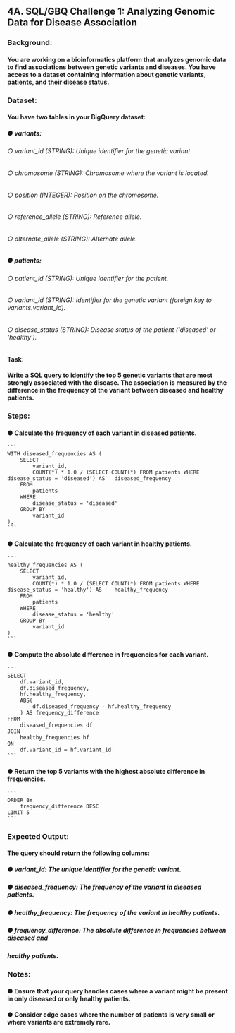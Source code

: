 ## 4A. SQL/GBQ Challenge 1: Analyzing Genomic Data for Disease Association
### Background:
#### You are working on a bioinformatics platform that analyzes genomic data to find associations between genetic variants and diseases. You have access to a dataset containing information about genetic variants, patients, and their disease status.
### Dataset:
#### You have two tables in your BigQuery dataset: 
##### ● variants:
######  ○ variant_id (STRING): Unique identifier for the genetic variant.
######  ○ chromosome (STRING): Chromosome where the variant is located.
######  ○ position (INTEGER): Position on the chromosome.
######  ○ reference_allele (STRING): Reference allele.
######  ○ alternate_allele (STRING): Alternate allele.
##### ● patients:
######  ○ patient_id (STRING): Unique identifier for the patient.
######  ○ variant_id (STRING): Identifier for the genetic variant (foreign key to variants.variant_id).
######  ○ disease_status (STRING): Disease status of the patient ('diseased' or 'healthy').
#### Task:
#### Write a SQL query to identify the top 5 genetic variants that are most strongly associated with the disease. The association is measured by the difference in the frequency of the variant between diseased and healthy patients.
### Steps:
#### ● Calculate the frequency of each variant in diseased patients.
    ```
    WITH diseased_frequencies AS (
        SELECT
            variant_id,
            COUNT(*) * 1.0 / (SELECT COUNT(*) FROM patients WHERE disease_status = 'diseased') AS   diseased_frequency
        FROM
            patients
        WHERE
            disease_status = 'diseased'
        GROUP BY
            variant_id
    ),
    ```

#### ● Calculate the frequency of each variant in healthy patients.
    ```
    healthy_frequencies AS (
        SELECT
            variant_id,
            COUNT(*) * 1.0 / (SELECT COUNT(*) FROM patients WHERE disease_status = 'healthy') AS    healthy_frequency
        FROM
            patients
        WHERE
            disease_status = 'healthy'
        GROUP BY
            variant_id
    )
    ```
#### ● Compute the absolute difference in frequencies for each variant.
    ```
    SELECT
        df.variant_id,
        df.diseased_frequency,
        hf.healthy_frequency,
        ABS(
            df.diseased_frequency - hf.healthy_frequency
        ) AS frequency_difference
    FROM
        diseased_frequencies df
    JOIN
        healthy_frequencies hf
    ON
        df.variant_id = hf.variant_id
    ```
#### ● Return the top 5 variants with the highest absolute difference in frequencies.
    ```
    ORDER BY
        frequency_difference DESC
    LIMIT 5
    ```
### Expected Output:
#### The query should return the following columns:
##### ● variant_id: The unique identifier for the genetic variant.
##### ● diseased_frequency: The frequency of the variant in diseased patients.
##### ● healthy_frequency: The frequency of the variant in healthy patients.
##### ● frequency_difference: The absolute difference in frequencies between diseased and
##### healthy patients.
### Notes:
#### ● Ensure that your query handles cases where a variant might be present in only diseased or only healthy patients.
#### ● Consider edge cases where the number of patients is very small or where variants are extremely rare.